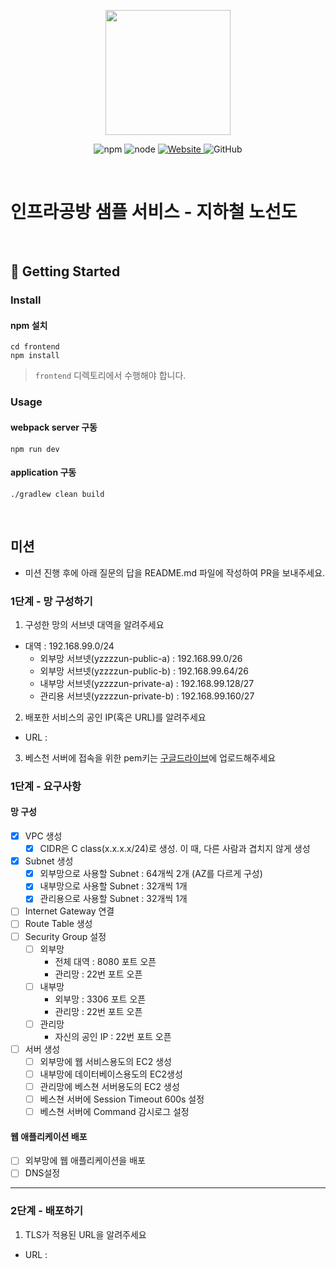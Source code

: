 <p align="center">
    <img width="200px;" src="https://raw.githubusercontent.com/woowacourse/atdd-subway-admin-frontend/master/images/main_logo.png"/>
</p>
<p align="center">
  <img alt="npm" src="https://img.shields.io/badge/npm-%3E%3D%205.5.0-blue">
  <img alt="node" src="https://img.shields.io/badge/node-%3E%3D%209.3.0-blue">
  <a href="https://edu.nextstep.camp/c/R89PYi5H" alt="nextstep atdd">
    <img alt="Website" src="https://img.shields.io/website?url=https%3A%2F%2Fedu.nextstep.camp%2Fc%2FR89PYi5H">
  </a>
  <img alt="GitHub" src="https://img.shields.io/github/license/next-step/atdd-subway-service">
</p>

<br>

# 인프라공방 샘플 서비스 - 지하철 노선도

<br>

## 🚀 Getting Started

### Install
#### npm 설치
```
cd frontend
npm install
```
> `frontend` 디렉토리에서 수행해야 합니다.

### Usage
#### webpack server 구동
```
npm run dev
```
#### application 구동
```
./gradlew clean build
```
<br>

## 미션

* 미션 진행 후에 아래 질문의 답을 README.md 파일에 작성하여 PR을 보내주세요.

### 1단계 - 망 구성하기
1. 구성한 망의 서브넷 대역을 알려주세요
- 대역 : 192.168.99.0/24
  - 외부망 서브넷(yzzzzun-public-a) : 192.168.99.0/26
  - 외부망 서브넷(yzzzzun-public-b) : 192.168.99.64/26
  - 내부망 서브넷(yzzzzun-private-a) : 192.168.99.128/27
  - 관리용 서브넷(yzzzzun-private-b) : 192.168.99.160/27

2. 배포한 서비스의 공인 IP(혹은 URL)를 알려주세요

- URL : 

3. 베스천 서버에 접속을 위한 pem키는 [구글드라이브](https://drive.google.com/drive/folders/1dZiCUwNeH1LMglp8dyTqqsL1b2yBnzd1?usp=sharing)에 업로드해주세요

### 1단계 - 요구사항

#### 망 구성

- [x] VPC 생성
  - [x] CIDR은 C class(x.x.x.x/24)로 생성. 이 때, 다른 사람과 겹치지 않게 생성
- [x] Subnet 생성
  - [x] 외부망으로 사용할 Subnet : 64개씩 2개 (AZ를 다르게 구성)
  - [x] 내부망으로 사용할 Subnet : 32개씩 1개
  - [x] 관리용으로 사용할 Subnet : 32개씩 1개
- [ ] Internet Gateway 연결
- [ ] Route Table 생성
- [ ] Security Group 설정
  - [ ] 외부망
    - 전체 대역 : 8080 포트 오픈
    - 관리망 : 22번 포트 오픈
  - [ ] 내부망
    - 외부망 : 3306 포트 오픈
    - 관리망 : 22번 포트 오픈
  - [ ] 관리망
    - 자신의 공인 IP : 22번 포트 오픈
- [ ] 서버 생성
  - [ ] 외부망에 웹 서비스용도의 EC2 생성
  - [ ] 내부망에 데이터베이스용도의 EC2생성
  - [ ] 관리망에 베스쳔 서버용도의 EC2 생성
  - [ ] 베스쳔 서버에 Session Timeout 600s 설정
  - [ ] 베스쳔 서버에 Command 감시로그 설정

#### 웹 애플리케이션 배포

- [ ] 외부망에 웹 애플리케이션을 배포
- [ ] DNS설정

---

### 2단계 - 배포하기
1. TLS가 적용된 URL을 알려주세요

- URL : 
